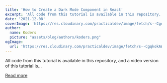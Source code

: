 ```yaml
---
title: 'How to Create a Dark Mode Component in React'
excerpt: 'All code from this tutorial is available in this repository, and a video version of this tutorial is...'
date: '2021-12-08'
coverImage: 'https://res.cloudinary.com/practicaldev/image/fetch/s--CgqkokAW--/c_imagga_scale,f_auto,fl_progressive,h_420,q_auto,w_1000/https://dev-to-uploads.s3.amazonaws.com/uploads/articles/97wyi6wlp96kurtshl9i.png'
author:
  name: Koders
  picture: "assets/blog/authors/koders.png"
ogImage:
  url: 'https://res.cloudinary.com/practicaldev/image/fetch/s--CgqkokAW--/c_imagga_scale,f_auto,fl_progressive,h_420,q_auto,w_1000/https://dev-to-uploads.s3.amazonaws.com/uploads/articles/97wyi6wlp96kurtshl9i.png'
---
```


All code from this tutorial is available in this repository, and a video version of this tutorial is...

[Read more](https://dev.to/alexeagleson/how-to-create-a-dark-mode-component-in-react-3ibg)
